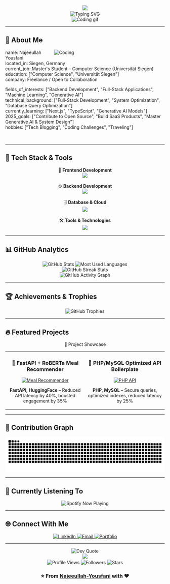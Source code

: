 <div align="center">
  <img src="https://capsule-render.vercel.app/api?type=waving&color=gradient&customColorList=6,11,20&height=180&section=header&text=Welcome%20to%20My%20Profile&fontSize=42&fontColor=fff&animation=twinkling&fontAlignY=32" />
</div>

<div align="center">
  <img src="https://readme-typing-svg.herokuapp.com?font=Roboto+Slab&color=%236366F1&size=30&center=true&vCenter=true&width=450&lines=👋+Hi+there!+I'm+Najeeullah;Full+Stack+%26+Backend+Developer+💻;AI+%26+ML+Enthusiast+🤖;Always+Learning+📚" alt="Typing SVG" />
</div>

<div align="center">
  <img src="https://user-images.githubusercontent.com/74038190/213910845-af37a709-8995-40d6-be59-b9e5b24953c4.gif" width="400" alt="Coding gif"/>
</div>

---

## 🌟 About Me

<img align="right" alt="Coding" width="350" src="https://user-images.githubusercontent.com/74038190/229223263-cf2e4b07-2615-4f87-9c38-e37600f8381a.gif">

name: Najeeullah Yousfani  
located_in: Siegen, Germany  
current_job: Master's Student – Computer Science (Universität Siegen)  
education: ["Computer Science", "Universität Siegen"]  
company: Freelance / Open to Collaboration  

fields_of_interests: ["Backend Development", "Full-Stack Applications", "Machine Learning", "Generative AI"]  
technical_background: ["Full-Stack Development", "System Optimization", "Database Query Optimization"]  
currently_learning: ["Next.js", "TypeScript", "Generative AI Models"]  
2025_goals: ["Contribute to Open Source", "Build SaaS Products", "Master Generative AI & System Design"]  
hobbies: ["Tech Blogging", "Coding Challenges", "Traveling"]  

<br clear="right"/>

---

## 🚀 Tech Stack & Tools

<div align="center">

🎨 **Frontend Development**  
<img src="https://skillicons.dev/icons?i=html,css,js,ts,react,nextjs,tailwind,bootstrap" />

⚙️ **Backend Development**  
<img src="https://skillicons.dev/icons?i=php,nodejs,express,fastapi,flask,python" />

🗄️ **Database & Cloud**  
<img src="https://skillicons.dev/icons?i=mysql,postgresql,mongodb,aws,docker" />

🛠️ **Tools & Technologies**  
<img src="https://skillicons.dev/icons?i=git,github,linux,githubactions,vscode" />

</div>

---

## 📊 GitHub Analytics

<div align="center">
  <img height="180em" src="https://github-readme-stats-sigma-five.vercel.app/api?username=Najeeullah-Yousfani&show_icons=true&count_private=true&hide_border=true&title_color=6366f1&icon_color=6366f1&text_color=c9d1d9&bg_color=0d1117" alt="GitHub Stats" />
  <img height="180em" src="https://github-readme-stats-sigma-five.vercel.app/api/top-langs/?username=Najeeullah-Yousfani&layout=compact&hide_border=true&title_color=6366f1&text_color=c9d1d9&bg_color=0d1117" alt="Most Used Languages" />
</div>

<div align="center">
  <img src="https://github-readme-streak-stats.herokuapp.com?user=Najeeullah-Yousfani&theme=tokyonight&hide_border=true" alt="GitHub Streak Stats" />
</div>

<div align="center">
  <img src="https://github-readme-activity-graph.vercel.app/graph?username=Najeeullah-Yousfani&custom_title=Contribution%20Graph&bg_color=0D1117&color=6366f1&line=6366f1&point=FFFFFF&area_color=6366f1&title_color=FFFFFF&area=true" alt="GitHub Activity Graph" />
</div>

---

## 🏆 Achievements & Trophies

<div align="center">
  <img src="https://github-profile-trophy.vercel.app/?username=Najeeullah-Yousfani&theme=tokyonight&no-frame=true&column=7&margin-w=10" alt="GitHub Trophies" />
</div>

---

## 🔥 Featured Projects

<div align="center">
🌟 Project Showcase
<table>
<tr>
<td width="50%">
<h3 align="center">🚀 FastAPI + RoBERTa Meal Recommender</h3>
<div align="center">
  <a href="https://github.com/Najeeullah-Yousfani/meal-recommender" target="_blank">
    <img src="https://via.placeholder.com/400x200/6366f1/ffffff?text=FastAPI+%2B+RoBERTa" alt="Meal Recommender"/>
  </a>
  <p><strong>FastAPI, HuggingFace</strong> – Reduced API latency by 40%, boosted engagement by 35%</p>
</div>
</td>

<td width="50%">
<h3 align="center">💼 PHP/MySQL Optimized API Boilerplate</h3>
<div align="center">
  <a href="https://github.com/Najeeullah-Yousfani/php-api-boilerplate" target="_blank">
    <img src="https://via.placeholder.com/400x200/10b981/ffffff?text=Secure+PHP+API" alt="PHP API"/>
  </a>
  <p><strong>PHP, MySQL</strong> – Secure queries, optimized indexes, reduced latency by 25%</p>
</div>
</td>
</tr>
</table>
</div>

---

## 🐍 Contribution Graph

<div align="center">
  <img src="https://raw.githubusercontent.com/Najeeullah-Yousfani/Najeeullah-Yousfani/output/snake.svg" alt="Snake animation" />
</div>

---

## 🎵 Currently Listening To

<div align="center">
  <img src="https://spotify-github-profile.vercel.app/api/spotify?background_color=0d1117&border_color=ffffff" alt="Spotify Now Playing" />
</div>

---

## 🌐 Connect With Me

<div align="center">
  <a href="https://linkedin.com/in/najeeullah" target="_blank">
    <img src="https://img.shields.io/badge/LinkedIn-0077B5?style=for-the-badge&logo=linkedin&logoColor=white" alt="LinkedIn"/>
  </a>
  <a href="mailto:yousfaninajeeullah@gmail.com">
    <img src="https://img.shields.io/badge/Email-D14836?style=for-the-badge&logo=gmail&logoColor=white" alt="Email"/>
  </a>
  <a href="https://myportfolionextjs.vercel.app" target="_blank">
    <img src="https://img.shields.io/badge/Portfolio-FF5722?style=for-the-badge&logo=google-chrome&logoColor=white" alt="Portfolio"/>
  </a>
</div>

---

<div align="center">
  <img src="https://quotes-github-readme.vercel.app/api?type=horizontal&theme=tokyonight&quote=The%20best%20error%20message%20is%20the%20one%20that%20never%20shows%20up.&author=Thomas%20Fuchs" alt="Dev Quote"/>
</div>

<div align="center">
  <img src="https://capsule-render.vercel.app/api?type=waving&color=gradient&customColorList=6,11,20&height=100&section=footer" />
</div>

<div align="center">
  <img src="https://komarev.com/ghpvc/?username=Najeeullah-Yousfani&style=for-the-badge&color=6366f1" alt="Profile Views"/>
  <img src="https://img.shields.io/github/followers/Najeeullah-Yousfani?style=for-the-badge&color=6366f1" alt="Followers"/>
  <img src="https://img.shields.io/github/stars/Najeeullah-Yousfani?style=for-the-badge&color=6366f1" alt="Stars"/>
</div>

<div align="center">
  <h3>⭐️ From <a href="https://github.com/Najeeullah-Yousfani">Najeeullah-Yousfani</a> with ❤️</h3>
</div>
